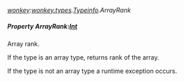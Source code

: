 _[wonkey](../../modules/wonkey/wonkey-module.md):[wonkey.types](../../modules/wonkey/wonkey-types.md).[Typeinfo](../../modules/wonkey/wonkey-types-typeinfo.md).ArrayRank_
##### Property ArrayRank:[Int](../../modules/wonkey/wonkey-types-int.md)
Array rank.

If the type is an array type, returns rank of the array.

If the type is not an array type a runtime exception occurs.
